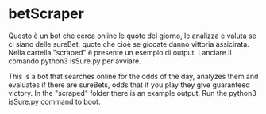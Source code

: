 # betScraper

Questo è un bot che cerca online le quote del giorno, le analizza e valuta se ci siano delle sureBet, quote che cioè se giocate danno vittoria assicirata.
Nella cartella "scraped" è presente un esempio di output.
Lanciare il comando python3 isSure.py per avviare.

This is a bot that searches online for the odds of the day, analyzes them and evaluates if there are sureBets, odds that if you play they give guaranteed victory.
In the "scraped" folder there is an example output.
Run the python3 isSure.py command to boot.
